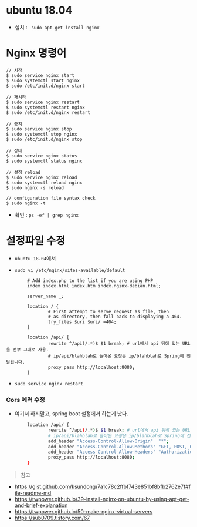# ubuntu 18.04
- 설치 : ` sudo apt-get install nginx`

# Nginx 명령어
```
// 시작
$ sudo service nginx start
$ sudo systemctl start nginx
$ sudo /etc/init.d/nginx start

// 재시작
$ sudo service nginx restart
$ sudo systemctl restart nginx
$ sudo /etc/init.d/nginx restart

// 중지
$ sudo service nginx stop
$ sudo systemctl stop nginx
$ sudo /etc/init.d/nginx stop

// 상태
$ sudo service nginx status
$ sudo systemctl status nginx

// 설정 reload
$ sudo service nginx reload
$ sudo systemctl reload nginx
$ sudo nginx -s reload

// configuration file syntax check
$ sudo nginx -t
```

- 확인 : `ps -ef | grep nginx`

# 설정파일 수정

- `ubuntu 18.04`에서

- `sudo vi /etc/nginx/sites-available/default`

```
        # Add index.php to the list if you are using PHP
        index index.html index.htm index.nginx-debian.html;

        server_name _;

        location / {
                # First attempt to serve request as file, then
                # as directory, then fall back to displaying a 404.
                try_files $uri $uri/ =404;
        }

        location /api/ {
                rewrite ^/api(/.*)$ $1 break; # url에서 api 뒤에 있는 URL을 전부 그대로 사용.
                # ip/api/blahblah로 들어온 요청은 ip/blahblah로 Spring에 전달됩니다.
                proxy_pass http://localhost:8080;
        }
```
- `sudo service nginx restart`

### Cors 에러 수정

- 여기서 하지말고, spring boot 설정에서 하는게 낫다.

```bash
        location /api/ {
                rewrite ^/api(/.*)$ $1 break; # url에서 api 뒤에 있는 URL을 전부 그대로 사용.
                # ip/api/blahblah로 들어온 요청은 ip/blahblah로 Spring에 전달됩니다.
                add_header "Access-Control-Allow-Origin"  "*";
				add_header "Access-Control-Allow-Methods" "GET, POST, OPTIONS, HEAD, PUT, DELETE";
				add_header "Access-Control-Allow-Headers" "Authorization, Origin, X-Requested-With, Content-Type, Accept";
                proxy_pass http://localhost:8080;
        }
```



> 참고
- https://gist.github.com/ksundong/7a1c78c2ffbf743e851bf8bfb2762e7f#file-readme-md
- https://twpower.github.io/39-install-nginx-on-ubuntu-by-using-apt-get-and-brief-explanation
- https://twpower.github.io/50-make-nginx-virtual-servers
- https://sub0709.tistory.com/67

